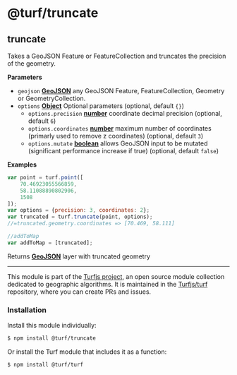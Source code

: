 # @turf/truncate

<!-- Generated by documentation.js. Update this documentation by updating the source code. -->

## truncate

Takes a GeoJSON Feature or FeatureCollection and truncates the precision of the geometry.

**Parameters**

-   `geojson` **[GeoJSON][1]** any GeoJSON Feature, FeatureCollection, Geometry or GeometryCollection.
-   `options` **[Object][2]** Optional parameters (optional, default `{}`)
    -   `options.precision` **[number][3]** coordinate decimal precision (optional, default `6`)
    -   `options.coordinates` **[number][3]** maximum number of coordinates (primarly used to remove z coordinates) (optional, default `3`)
    -   `options.mutate` **[boolean][4]** allows GeoJSON input to be mutated (significant performance increase if true) (optional, default `false`)

**Examples**

```javascript
var point = turf.point([
    70.46923055566859,
    58.11088890802906,
    1508
]);
var options = {precision: 3, coordinates: 2};
var truncated = turf.truncate(point, options);
//=truncated.geometry.coordinates => [70.469, 58.111]

//addToMap
var addToMap = [truncated];
```

Returns **[GeoJSON][1]** layer with truncated geometry

[1]: https://tools.ietf.org/html/rfc7946#section-3

[2]: https://developer.mozilla.org/docs/Web/JavaScript/Reference/Global_Objects/Object

[3]: https://developer.mozilla.org/docs/Web/JavaScript/Reference/Global_Objects/Number

[4]: https://developer.mozilla.org/docs/Web/JavaScript/Reference/Global_Objects/Boolean

<!-- This file is automatically generated. Please don't edit it directly:
if you find an error, edit the source file (likely index.js), and re-run
./scripts/generate-readmes in the turf project. -->

---

This module is part of the [Turfjs project](http://turfjs.org/), an open source
module collection dedicated to geographic algorithms. It is maintained in the
[Turfjs/turf](https://github.com/Turfjs/turf) repository, where you can create
PRs and issues.

### Installation

Install this module individually:

```sh
$ npm install @turf/truncate
```

Or install the Turf module that includes it as a function:

```sh
$ npm install @turf/turf
```
